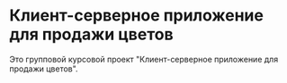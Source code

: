 # Клиент-серверное приложение для продажи цветов
Это групповой курсовой проект "Клиент-серверное приложение для продажи цветов".
